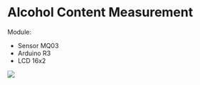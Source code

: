 # Alcohol Content Measurement
Module:
- Sensor MQ03
- Arduino R3
- LCD 16x2

![](https://github.com/lhnguyen99/Arduino/blob/master/Project/Alcohol_content_measurement/Picture.png)

